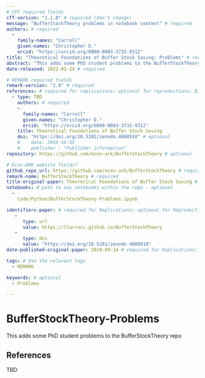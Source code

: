 ```yaml
---
# CFF required fields
cff-version: "1.1.0" # required (don't change)
message: "BufferStockTheory problems in notebook context" # required
authors: # required
  -
    family-names: "Carroll"
    given-names: "Christopher D."
    orcid: "https://orcid.org/0000-0003-3732-9312"
title: "Theoretical Foundations of Buffer Stock Saving: Problems" # required
abstract: "This adds some PhD student problems to the BufferStockTheory repo" # abstract: optional
date-released: 2022-01-24 # required

# REMARK required fields
remark-version: "1.0" # required
references: # required for replications; optional for reproductions; BibTex data from original paper
  - type: TBD
    authors: # required
    -
      family-names: "Carroll"
      given-names: "Christopher D."
      orcid: "https://orcid.org/0000-0003-3732-9312"
    title: Theoretical Foundations of Buffer Stock Saving
    doi: "https://doi.org/10.5281/zenodo.4088918" # optional
    #    date: 20XX-XX-XX
    #    publisher : "Publisher information"
repository: https://github.com/econ-ark/BufferStockTheory # optional

# Econ-ARK website fields? 
github_repo_url: https://github.com/econ-ark/BufferStockTheory # required 
remark-name: BufferStockTheory # required 
title-original-paper: Theoretical Foundations of Buffer Stock Saving # optional 
notebooks: # path to any notebooks within the repo - optional
  - 
    Code/Python/BufferStockTheory-Problems.ipynb

identifiers-paper: # required for Replications; optional for Reproductions
   - 
      type: url 
      value: https://llorracc.github.io/BufferStockTheory
   - 
      type: doi
      value: "https://doi.org/10.5281/zenodo.4088918"
date-published-original-paper: 2020-09-14 # required for Replications; optional for Reproductions

tags: # Use the relavent tags
  - REMARK

keywords: # optional
  - Problems

---
```

# BufferStockTheory-Problems

This adds some PhD student problems to the BufferStockTheory repo

## References

TBD
